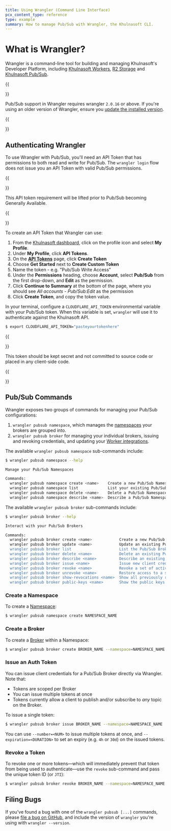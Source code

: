 ```yaml
---
title: Using Wrangler (Command Line Interface)
pcx_content_type: reference
type: example
summary: How to manage Pub/Sub with Wrangler, the Khulnasoft CLI.
---
```


# What is Wrangler?

Wrangler is a command-line tool for building and managing Khulnasoft's Developer Platform, including [Khulnasoft Workers](https://workers.Khulnasoft.com/), [R2 Storage](/r2/) and [Khulnasoft Pub/Sub](/pub-sub/).

{{<Aside type="note">}}

Pub/Sub support in Wrangler requires wrangler `2.0.16` or above. If you're using an older version of Wrangler, ensure you [update the installed version](/workers/wrangler/install-and-update/#update-wrangler).

{{</Aside>}}

## Authenticating Wrangler

To use Wrangler with Pub/Sub, you'll need an API Token that has permissions to both read and write for Pub/Sub. The `wrangler login` flow does not issue you an API Token with valid Pub/Sub permissions.

{{<Aside type="note">}}

This API token requirement will be lifted prior to Pub/Sub becoming Generally Available.

{{</Aside>}}

To create an API Token that Wrangler can use:

1. From the [Khulnasoft dashboard](https://dash.Khulnasoft.com), click on the profile icon and select **My Profile**.
2. Under **My Profile**, click **API Tokens**.
3. On the [**API Tokens**](https://dash.Khulnasoft.com/profile/api-tokens) page, click **Create Token**
4. Choose **Get Started** next to **Create Custom Token** 
5. Name the token - e.g. "Pub/Sub Write Access"
6. Under the **Permissions** heading, choose **Account**, select **Pub/Sub** from the first drop-down, and **Edit** as the permission.
7. Click **Continue to Summary** at the bottom of the page, where you should see _All accounts - Pub/Sub:Edit_ as the permission
8. Click **Create Token**, and copy the token value.

In your terminal, configure a `CLOUDFLARE_API_TOKEN` environmental variable with your Pub/Sub token. When this variable is set, `wrangler` will use it to authenticate against the Khulnasoft API.

```sh
$ export CLOUDFLARE_API_TOKEN="pasteyourtokenhere"
```

{{<Aside type="warning" header="Warning">}}

This token should be kept secret and not committed to source code or placed in any client-side code.

{{</Aside>}}

## Pub/Sub Commands

Wrangler exposes two groups of commands for managing your Pub/Sub configurations:

1. `wrangler pubsub namespace`, which manages the [namespaces](/pub-sub/learning/how-pubsub-works/#brokers-and-namespaces) your brokers are grouped into.
2. `wrangler pubsub broker` for managing your individual brokers, issuing and revoking credentials, and updating your [Worker integrations](/pub-sub/learning/integrate-workers/).

The available `wrangler pubsub namespace` sub-commands include:

```sh
$ wrangler pubsub namespace --help

Manage your Pub/Sub Namespaces

Commands:
  wrangler pubsub namespace create <name>    Create a new Pub/Sub Namespace
  wrangler pubsub namespace list             List your existing Pub/Sub Namespaces
  wrangler pubsub namespace delete <name>    Delete a Pub/Sub Namespace
  wrangler pubsub namespace describe <name>  Describe a Pub/Sub Namespace
```

The available `wrangler pubsub broker` sub-commands include:

```sh
$ wrangler pubsub broker --help

Interact with your Pub/Sub Brokers

Commands:
  wrangler pubsub broker create <name>            Create a new Pub/Sub Broker
  wrangler pubsub broker update <name>            Update an existing Pub/Sub Broker's configuration.
  wrangler pubsub broker list                     List the Pub/Sub Brokers within a Namespace
  wrangler pubsub broker delete <name>            Delete an existing Pub/Sub Broker
  wrangler pubsub broker describe <name>          Describe an existing Pub/Sub Broker.
  wrangler pubsub broker issue <name>             Issue new client credentials for a specific Pub/Sub Broker.
  wrangler pubsub broker revoke <name>            Revoke a set of active client credentials associated with the given Broker
  wrangler pubsub broker unrevoke <name>          Restore access to a set of previously revoked client credentials.
  wrangler pubsub broker show-revocations <name>  Show all previously revoked client credentials.
  wrangler pubsub broker public-keys <name>       Show the public keys used for verifying on-publish hooks and credentials for a Broker.
```

### Create a Namespace

To create a [Namespace](/pub-sub/learning/how-pubsub-works/#brokers-and-namespaces):

```sh
$ wrangler pubsub namespace create NAMESPACE_NAME
```

### Create a Broker

To create a [Broker](/pub-sub/learning/how-pubsub-works/#brokers-and-namespaces) within a Namespace:

```sh
$ wrangler pubsub broker create BROKER_NAME --namespace=NAMESPACE_NAME
```

### Issue an Auth Token

You can issue client credentials for a Pub/Sub Broker directly via Wrangler. Note that:

* Tokens are scoped per Broker
* You can issue multiple tokens at once
* Tokens currently allow a client to publish and/or subscribe to _any_ topic on the Broker.

To issue a single token:

```sh
$ wrangler pubsub broker issue BROKER_NAME --namespace=NAMESPACE_NAME 
```

You can use `--number=<NUM>` to issue multiple tokens at once, and `--expiration=<DURATION>` to set an expiry (e.g. `4h` or `30d`) on the issued tokens. 

### Revoke a Token

To revoke one or more tokens—which will immediately prevent that token from being used to authenticate—use the `revoke` sub-command and pass the unique token ID (or `JTI`):

```sh
$ wrangler pubsub broker revoke BROKER_NAME --namespace=NAMESPACE_NAME --jti=JTI_ONE --jti=JTI_TWO
```

## Filing Bugs

If you've found a bug with one of the `wrangler pubsub [...]` commands, please [file a bug on GitHub](https://github.com/cloudflare/workers-sdk/issues/new/choose), and include the version of `wrangler` you're using with `wrangler --version`.

